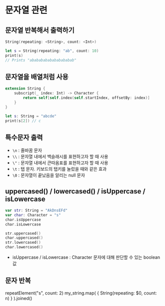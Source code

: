 # 문자열 관련

## 문자열 반복해서 출력하기
```swift
String(repeating: <String>, count: <Int>)

let s = String(repeating: "ab", count: 10)
print(s)
// Prints "abababababababababab"
```

## 문자열을 배열처럼 사용
```swift
extension String {
    subscript(_ index: Int) -> Character {
        return self[self.index(self.startIndex, offsetBy: index)]
    }
}

let s: String = "abcde"
print(s[2]) // c
```

## 특수문자 출력
- `\n` : 줄바꿈 문자
- `\\` : 문자열 내에서 백슬래시를 표현하고자 할 때 사용
- `\"` : 문자열 내에서 큰따옴표를 표현하고자 할 때 사용
- `\t` : 탭 문자. 키보드의 탭키를 눌렀을 때와 같은 효과
- `\0` : 문자열이 끝났음을 알리는 null 문자

## uppercased() / lowercased() / isUppercase / isLowercase
```swift
var str: String = "AkDnsEFd"
var char: Character = "s"
char.isUppercase
char.isLowercase

str.uppercased()
char.uppercased()
str.lowercased()
char.lowercased()
```
- isUppercase / isLowercase : Character 문자에 대해 판단할 수 있는 boolean 값

## 문자 반복 
repeatElement("s", count: 2)
my_string.map( { String(repeating: $0, count: n) } ).joined()